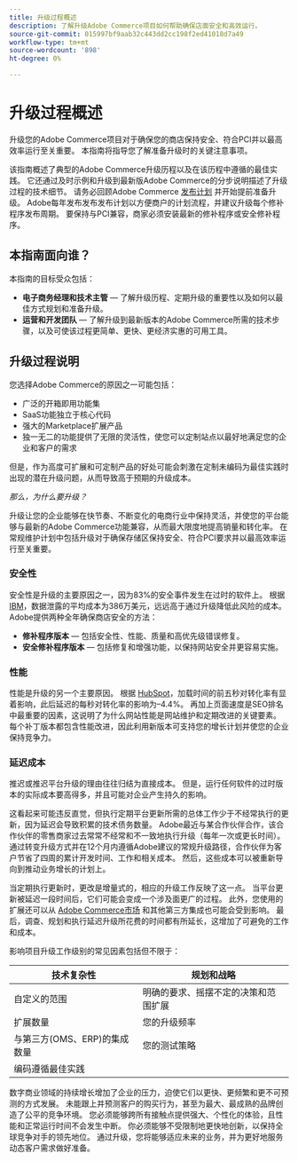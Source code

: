 ```yaml
---
title: 升级过程概述
description: 了解升级Adobe Commerce项目如何帮助确保店面安全和高效运行。
source-git-commit: 015997bf9aab32c443dd2cc198f2ed41018d7a49
workflow-type: tm+mt
source-wordcount: '898'
ht-degree: 0%

---
```



# 升级过程概述

升级您的Adobe Commerce项目对于确保您的商店保持安全、符合PCI并以最高效率运行至关重要。 本指南将指导您了解准备升级时的关键注意事项。

该指南概述了典型的Adobe Commerce升级历程以及在该历程中遵循的最佳实践。 它还通过及时示例和升级到最新版Adobe Commerce的分步说明描述了升级过程的技术细节。 请务必回顾Adobe Commerce [发布计划](../release/schedule.md) 并开始提前准备升级。 Adobe每年发布发布发布计划以方便商户的计划流程，并建议升级每个修补程序发布周期。 要保持与PCI兼容，商家必须安装最新的修补程序或安全修补程序。

## 本指南面向谁？

本指南的目标受众包括：

- **电子商务经理和技术主管** — 了解升级历程、定期升级的重要性以及如何以最佳方式规划和准备升级。
- **运营和开发团队** — 了解升级到最新版本的Adobe Commerce所需的技术步骤，以及可使该过程更简单、更快、更经济实惠的可用工具。

## 升级过程说明

您选择Adobe Commerce的原因之一可能包括：

- 广泛的开箱即用功能集
- SaaS功能独立于核心代码
- 强大的Marketplace扩展产品
- 独一无二的功能提供了无限的灵活性，使您可以定制站点以最好地满足您的企业和客户的需求

但是，作为高度可扩展和可定制产品的好处可能会刺激在定制未编码为最佳实践时出现的潜在升级问题，从而导致高于预期的升级成本。

_那么，为什么要升级？_

升级让您的企业能够在快节奏、不断变化的电商行业中保持灵活，并使您的平台能够与最新的Adobe Commerce功能兼容，从而最大限度地提高销量和转化率。 在常规维护计划中包括升级对于确保存储区保持安全、符合PCI要求并以最高效率运行至关重要。

### 安全性

安全性是升级的主要原因之一，因为83%的安全事件发生在过时的软件上。 根据 [IBM](https://www.ibm.com/reports/data-breach)，数据泄露的平均成本为386万美元，远远高于通过升级降低此风险的成本。 Adobe提供两种全年确保商店安全的方法：

- **修补程序版本** — 包括安全性、性能、质量和高优先级错误修复。
- **安全修补程序版本** — 包括修复和增强功能，以保持网站安全并更容易实施。

### 性能

性能是升级的另一个主要原因。 根据 [HubSpot](https://blog.hubspot.com/marketing/page-load-time-conversion-rates)，加载时间的前五秒对转化率有显着影响，此后延迟的每秒对转化率的影响为–4.4%。 再加上页面速度是SEO排名中最重要的因素，这说明了为什么网站性能是网站维护和定期改进的关键要素。 每个补丁版本都包含性能改进，因此利用新版本可支持您的增长计划并使您的企业保持竞争力。

### 延迟成本

推迟或推迟平台升级的理由往往归结为直接成本。 但是，运行任何软件的过时版本的实际成本要高得多，并且可能对企业产生持久的影响。

这看起来可能违反直觉，但执行定期平台更新所需的总体工作少于不经常执行的更新，因为延迟会导致积累的技术债务数量。 Adobe最近与某合作伙伴合作，该合作伙伴的零售商家过去常常不经常和不一致地执行升级（每年一次或更长时间）。 通过转变升级方式并在12个月内遵循Adobe建议的常规升级路径，合作伙伴为客户节省了四周的累计开发时间、工作和相关成本。 然后，这些成本可以被重新导向到推动业务增长的计划上。

当定期执行更新时，更改是增量式的，相应的升级工作反映了这一点。 当平台更新被延迟一段时间后，它们可能会变成一个涉及面更广的过程。 此外，您使用的扩展还可以从 [Adobe Commerce市场](https://marketplace.magento.com/) 和其他第三方集成也可能会受到影响。 最后，调查、规划和执行延迟升级所花费的时间都有所延长，这增加了可避免的工作和成本。

影响项目升级工作级别的常见因素包括但不限于：

| 技术复杂性 | 规划和战略 |
|-----------------------------------------------------------|--------------------------------------------------------------|
| 自定义的范围 | 明确的要求、摇摆不定的决策和范围扩展 |
| 扩展数量 | 您的升级频率 |
| 与第三方(OMS、ERP)的集成数量 | 您的测试策略 |
| 编码遵循最佳实践 |  |

数字商业领域的持续增长增加了企业的压力，迫使它们以更快、更频繁和更不可预测的方式发展。 未能跟上并预测客户的购买行为，甚至为最大、最成熟的品牌创造了公平的竞争环境。 您必须能够跨所有接触点提供强大、个性化的体验，且性能和正常运行时间不会发生中断。 你必须能够不受限制地更快地创新，以保持全球竞争对手的领先地位。 通过升级，您将能够适应未来的业务，并为更好地服务动态客户需求做好准备。
